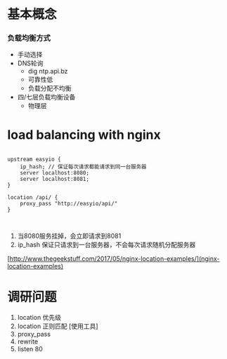 # 基本概念
### 负载均衡方式
- 手动选择
- DNS轮询
	- dig ntp.api.bz
	- 可靠性低
	- 负载分配不均衡
- 四/七层负载均衡设备
	- 物理层


# load balancing with nginx

```

upstream easyio {
 	ip_hash; // 保证每次请求都能请求到同一台服务器
 	server localhost:8080;
 	server localhost:8081;
}

location /api/ {
 	proxy_pass "http://easyio/api/"
}



```
1. 当8080服务挂掉，会立即请求到8081
2. ip_hash 保证只请求到一台服务器，不会每次请求随机分配服务器


[http://www.thegeekstuff.com/2017/05/nginx-location-examples/](nginx-location-examples)

# 调研问题
1. location 优先级
2. location 正则匹配 [使用工具]
3. proxy_pass
4. rewrite 
5. listen 80
